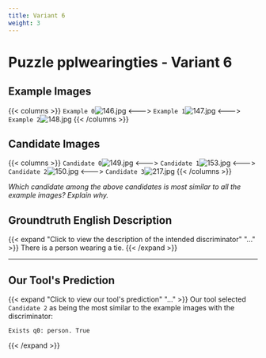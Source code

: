 ```yaml
---
title: Variant 6
weight: 3
---
```


# Puzzle pplwearingties - Variant 6

## Example Images
{{< columns >}}
`Example 0`![146.jpg](/natscene-data/images/146.jpg)
<--->
`Example 1`![147.jpg](/natscene-data/images/147.jpg)
<--->
`Example 2`![148.jpg](/natscene-data/images/148.jpg)
{{< /columns >}}

## Candidate Images
{{< columns >}}
`Candidate 0`![149.jpg](/natscene-data/images/149.jpg)
<--->
`Candidate 1`![153.jpg](/natscene-data/images/153.jpg)
<--->
`Candidate 2`![150.jpg](/natscene-data/images/150.jpg)
<--->
`Candidate 3`![217.jpg](/natscene-data/images/217.jpg)
{{< /columns >}}

*Which candidate among the above candidates is most similar to all the example images? Explain why.*

## Groundtruth English Description

{{< expand "Click to view the description of the intended discriminator" "..." >}}
There is a person wearing a tie.
{{< /expand >}}

---



## Our Tool's Prediction

{{< expand "Click to view our tool's prediction" "..." >}}
Our tool selected `Candidate 2` as being the most similar to the example images with the discriminator:
```plaintext
Exists q0: person. True
```
{{< /expand >}}
